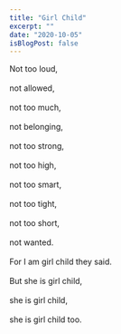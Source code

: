 ```yaml
---
title: "Girl Child"
excerpt: ""
date: "2020-10-05"
isBlogPost: false
---
```


Not too loud,<br><br>
not allowed,<br><br>
not too much,<br><br>
not belonging,<br><br>
not too strong,<br><br>
not too high,<br><br>
not too smart,<br><br>
not too tight,<br><br>
not too short,<br><br>
not wanted.<br><br>
For I am girl child they said.<br><br>
But she is girl child,<br><br>
she is girl child,<br><br>
she is girl child too.




